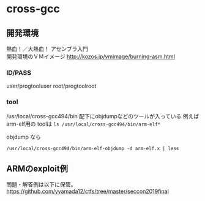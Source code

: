 # cross-gcc

## 開発環境
熱血！／大熱血！ アセンブラ入門  
開発環境のＶＭイメージ
http://kozos.jp/vmimage/burning-asm.html

### ID/PASS
user/progtooluser
root/progtoolroot


### tool
/usr/local/cross-gcc494/bin 配下にobjdumpなどのツールが入っている
例えば arm-elf用の toolは `ls /usr/local/cross-gcc494/bin/arm-elf*` 

objdump なら
```
/usr/local/cross-gcc494/bin/arm-elf-objdump -d arm-elf.x | less
```


## ARMのexploit例
問題・解答例は以下に保管。 https://github.com/yyamada12/ctfs/tree/master/seccon2019final 


<!--stackedit_data:
eyJoaXN0b3J5IjpbLTExMjk3ODI3NzksNjMxMjE1NTg5LC05ND
c0MjkzXX0=
-->